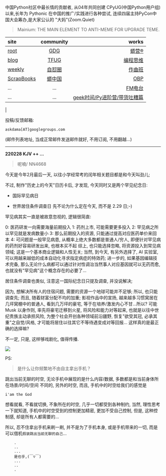 中国Python社区中最长情的贡献者, 从04年共同创建 CPyUG(中国Python用户组)以来,长年为 Pythonic 在中国的推广/实践进行各种尝试, 连续四届主持PyCon中国大会筹办,是大家公认的 "大妈"(Zoom.Quiet)

> Mainium: THE MAIN ELEMENT TO ANTI-MEME FOR UPGRADE TEME.

| site | community | works |
| :-----| :----: | ----: |
| [root](http://zoomquiet.io/) | [GDG](https://blog.zhgdg.org/) | [蟒营®](https://doc.101.camp/) |
| [blog](https://blog.zoomquiet.io/pages/zoomquiet.html) | [TFUG](http://zh.tfug.world/) | [编程思维](https://py.101.camp/) |
| [weekly](http://weekly.pychina.org/) | [自怼圈](https://du.101.camp/) | [作曲班](https://mu.101.camp/) |
| [ScrapBooks](https://zoomquiet.io/collection.html) | [蟒中国](https://pychina.org/) | [OBP](https://zoomquiet.io/obp/index.html) |
| ... | ... | [FM电台](https://fm.101.camp/) |
| ... | ... | [geek时间/Py进阶营/带货吐糟篇](https://fm.101.camp/2020/geek2py-dama.html) 
 |


投稿/反馈邮箱:

    askdama[AT]googlegroups.com

(邮件列表地址, 
当成正常邮件发送邮件就好, 不用订阅, 不用翻越...)



---------------------------------------------------
**220228 KJV ++ ...**


> 呢喃/ NN4668




今天是今年2月最后一天, 以往小学经常考的闰年相关题目都是和今天叫劲儿;

不过, 制作"历史上的今天"日历卡后, 才发现, 今天同时又是两个罕见纪念日:
+ 国际罕见病日

+ 世界居住条件调查日
先不论为什么定在今天, 而不是 2.29 日;-)

罕见病其实一直是被故意忽视的, 逻辑很简直:

0: 医药研发一向需要海量前期投入
1: 药剂上市, 可能需要更多投入
2: 罕见病之所以罕见就是发病数量小
3: 那么前期投入的资源, 只能通过提高对应医药单价来回本
4: 可问题是一般罕见病患, 从概率上绝大多数都是普通人/穷人, 即便针对罕见病的药剂好容易研发出来, 也根本买不起
综上, 也只能选择忽略, 将资源投入到常见病领域; 这是一个基本商业逻辑和人性无关; 当然, 到今天, 有另外选择了, AI 实验室, 可以用越来越低的成本自动化寻求指定病症的特效药; 进一步的, 如果基因编辑技术完备, 那么无论什么病都可以通过针对性调治当然事人对应基因就可以无药而愈, 也就没有"罕见病"这个概念存在的必要了...

居住条件调查也类似, 注意这一国际纪念日只提及调查, 并没说解决;

因为, 想解决所有人的住宿问题, 需要的资源一个地球可能并不足够; 所以, 也只能调查先; 而且, 随着财富分配不均的加重; 影视作品中的宣扬, 越来越多习惯窝居在几坪窝棚中的普通人, 看到几万坪的豪宅, 等于在培养/激发内心不甘...所以? 可能 Musk 以身作则, 率先将豪宅迁移到火星, 将风险和能力对等起来, 也就是以往中世纪贵族主动承担风险, 为整个社会开创各种领域前沿疆野, 恢复"欲受其冠, 必承其重"之自觉/风格, 才可能将居住以往其它不等待遇变成对等回报...
这样真的是最正确的选择嘛?

不一定, 只是, 这样够戏剧化, 值得传播.
​




![](https://ipic.zoomquiet.top/2022-02-27-zq42-today-card-2202.028.jpeg)



PS:
> 是什么让你频繁地不由自主拿出手机？

跳出当前无聊的时空,
无论手机中展现的是什么内容/数据,
多数都是和当前身体所在场景/时间/空间 不同的,
另外的时空,
而且, 手机中的时空给我们的感觉是

    i'am the God

想看就看, 不看就切换,
不象所在的时空, 几乎一切都受到各种制约,
当然,
理性思考一下就知道,
手机中的时空受到的控制更加精密, 更加不受自己控制,
但是, 这种控制感,
却是所有人都需要的...

所以, 
忍不住拿出手机来刷一刷,
并不是为了手机本身, 或是手机带来的一切,
而是可以借机`假装跳出当前无聊的自己`...



```
    .
    ..
    ...
    是也乎,(￣▽￣)
    ...
    ..
    .
```


